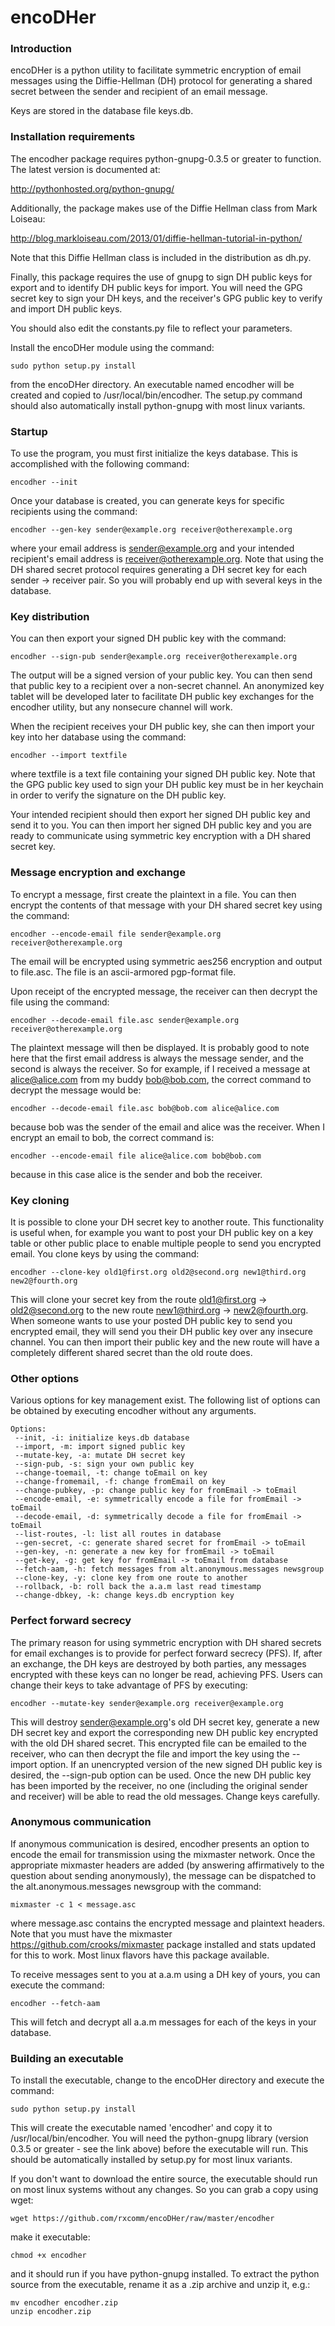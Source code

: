 encoDHer
===

### Introduction

encoDHer is a python utility to facilitate symmetric encryption of email
messages using the Diffie-Hellman (DH) protocol for generating a shared
secret between the sender and recipient of an email message.

Keys are stored in the database file keys.db.

### Installation requirements

The encodher package requires python-gnupg-0.3.5 or greater to function.
The latest version is documented at:

http://pythonhosted.org/python-gnupg/

Additionally, the package makes use of the Diffie Hellman class
from Mark Loiseau:

http://blog.markloiseau.com/2013/01/diffie-hellman-tutorial-in-python/

Note that this Diffie Hellman class is included in the distribution
as dh.py.

Finally, this package requires the use of gnupg to sign DH public keys for
export and to identify DH public keys for import. You will need the
GPG secret key to sign your DH keys, and the receiver's GPG public key to
verify and import DH public keys.

You should also edit the constants.py file to reflect your parameters.

Install the encoDHer module using the command:

    sudo python setup.py install

from the encoDHer directory. An executable named encodher will be created
and copied to /usr/local/bin/encodher.  The setup.py command should also
automatically install python-gnupg with most linux variants.

### Startup

To use the program, you must first initialize the keys database.  This is
accomplished with the following command:

    encodher --init

Once your database is created, you can generate keys for specific recipients
using the command:

    encodher --gen-key sender@example.org receiver@otherexample.org

where your email address is sender@example.org and your intended recipient's
email address is receiver@otherexample.org. Note that using the DH shared
secret protocol requires generating a DH secret key for each sender -> receiver
pair.  So you will probably end up with several keys in the database.

### Key distribution

You can then export your signed DH public key with the command:

    encodher --sign-pub sender@example.org receiver@otherexample.org

The output will be a signed version of your public key.  You can then
send that public key to a recipient over a non-secret channel.  An
anonymized key tablet will be developed later to facilitate DH public key
exchanges for the encodher utility, but any nonsecure channel will work.

When the recipient receives your DH public key, she can then import your
key into her database using the command:

    encodher --import textfile

where textfile is a text file containing your signed DH public key. Note
that the GPG public key used to sign your DH public key must be in her
keychain in order to verify the signature on the DH public key.

Your intended recipient should then export her signed DH public key and
send it to you.  You can then import her signed DH public key and you
are ready to communicate using symmetric key encryption with a DH shared
secret key.

### Message encryption and exchange

To encrypt a message, first create the plaintext in a file.  You can
then encrypt the contents of that message with your DH shared secret
key using the command:

    encodher --encode-email file sender@example.org receiver@otherexample.org

The email will be encrypted using symmetric aes256 encryption and output
to file.asc.  The file is an ascii-armored pgp-format file.

Upon receipt of the encrypted message, the receiver can then decrypt the
file using the command:

    encodher --decode-email file.asc sender@example.org receiver@otherexample.org

The plaintext message will then be displayed.  It is probably good to note
here that the first email address is always the message sender, and the second
is always the receiver.  So for example, if I received a message at
alice@alice.com from my buddy bob@bob.com, the correct command to decrypt the
message would be:

    encodher --decode-email file.asc bob@bob.com alice@alice.com

because bob was the sender of the email and alice was the receiver.  When I
encrypt an email to bob, the correct command is:

    encodher --encode-email file alice@alice.com bob@bob.com

because in this case alice is the sender and bob the receiver.

### Key cloning

It is possible to clone your DH secret key to another route. This functionality
is useful when, for example you want to post your DH public key on a
key table or other public place to enable multiple people to send you
encrypted email.  You clone keys by using the command:

    encodher --clone-key old1@first.org old2@second.org new1@third.org new2@fourth.org

This will clone your secret key from the route old1@first.org -> old2@second.org
to the new route new1@third.org -> new2@fourth.org.  When someone wants
to use your posted DH public key to send you encrypted email, they will send
you their DH public key over any insecure channel.  You can then import their
public key and the new route will have a completely different shared secret
than the old route does.

### Other options

Various options for key management exist.  The following list of options
can be obtained by executing encodher without any arguments.

    Options:
     --init, -i: initialize keys.db database
     --import, -m: import signed public key
     --mutate-key, -a: mutate DH secret key
     --sign-pub, -s: sign your own public key
     --change-toemail, -t: change toEmail on key
     --change-fromemail, -f: change fromEmail on key
     --change-pubkey, -p: change public key for fromEmail -> toEmail
     --encode-email, -e: symmetrically encode a file for fromEmail -> toEmail
     --decode-email, -d: symmetrically decode a file for fromEmail -> toEmail
     --list-routes, -l: list all routes in database
     --gen-secret, -c: generate shared secret for fromEmail -> toEmail
     --gen-key, -n: generate a new key for fromEmail -> toEmail
     --get-key, -g: get key for fromEmail -> toEmail from database
     --fetch-aam, -h: fetch messages from alt.anonymous.messages newsgroup
     --clone-key, -y: clone key from one route to another
     --rollback, -b: roll back the a.a.m last read timestamp
     --change-dbkey, -k: change keys.db encryption key

### Perfect forward secrecy

The primary reason for using symmetric encryption with DH shared secrets
for email exchanges is to provide for perfect forward secrecy (PFS).  If, after
an exchange, the DH keys are destroyed by both parties, any messages
encrypted with these keys can no longer be read, achieving PFS. Users can
change their keys to take advantage of PFS by executing:

    encodher --mutate-key sender@example.org receiver@example.org

This will destroy sender@example.org's old DH secret key, generate a new
DH secret key and export the corresponding new DH public key encrypted with the
old DH shared secret.  This encrypted file can be emailed to the receiver,
who can then decrypt the file and import the key using the --import option.
If an unencrypted version of the new signed DH public key is desired,
the --sign-pub option can be used. Once the new DH public key has been
imported by the receiver, no one (including the original sender and receiver)
will be able to read the old messages. Change keys carefully.

### Anonymous communication

If anonymous communication is desired, encodher presents an option to encode
the email for transmission using the mixmaster network.  Once the appropriate
mixmaster headers are added (by answering affirmatively to the question about
sending anonymously), the message can be dispatched to the
alt.anonymous.messages newsgroup with the command:

    mixmaster -c 1 < message.asc

where message.asc contains the encrypted message and plaintext headers. Note
that you must have the mixmaster https://github.com/crooks/mixmaster package
installed and stats updated for this to work. Most linux flavors have this
package available.

To receive messages sent to you at a.a.m using a DH key of yours, you can
execute the command:

    encodher --fetch-aam

This will fetch and decrypt all a.a.m messages for each of the keys in your
database.

### Building an executable

To install the executable, change to the encoDHer directory and execute the command:

    sudo python setup.py install

This will create the executable named 'encodher' and copy it to /usr/local/bin/encodher.
You will need the python-gnupg library
(version 0.3.5 or greater - see the link above) before the executable will run.
This should be automatically installed by setup.py for most linux variants.

If you don't want to download the entire source, the executable should run on
most linux systems without any changes.  So you can grab a copy using wget:

    wget https://github.com/rxcomm/encoDHer/raw/master/encodher

make it executable:

    chmod +x encodher

and it should run if you have python-gnupg installed. To extract the python source
from the executable, rename it as a .zip archive and unzip it, e.g.:

    mv encodher encodher.zip
    unzip encodher.zip
